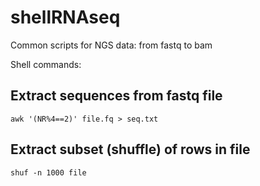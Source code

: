 # shellRNAseq
Common scripts for NGS data: from fastq to bam


Shell commands:

## Extract sequences from fastq file
`awk '(NR%4==2)' file.fq > seq.txt`

## Extract subset (shuffle) of rows in file
`shuf -n 1000 file` 

